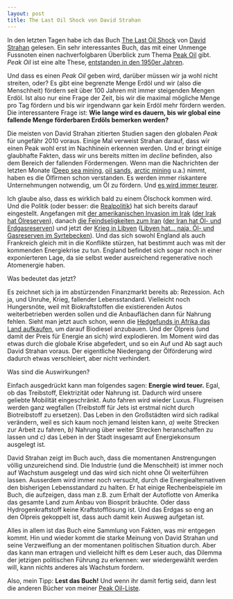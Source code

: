 ```yaml
---
layout: post
title: The Last Oil Shock von David Strahan
---
```

In den letzten Tagen habe ich das Buch [The Last Oil Shock][1] von [David Strahan][2] gelesen. Ein sehr interessantes Buch, das mit einer Unmenge Fussnoten einen nachverfolgbaren Überblick zum Thema [Peak Oil][3] gibt. *Peak Oil* ist eine alte These, [entstanden in den 1950er Jahren][16].

Und dass es einen *Peak Oil* geben wird, darüber müssen wir ja wohl nicht streiten, oder? Es gibt eine begrenzte Menge Erdöl und wir (also die Menschheit) fördern seit über 100 Jahren mit immer steigenden Mengen Erdöl. Ist also nur eine Frage der Zeit, bis wir die maximal mögliche Menge pro Tag fördern und bis wir irgendwann gar kein Erdöl mehr fördern werden. Die interessantere Frage ist: **Wie lange wird es dauern, bis wir global eine fallende Menge förderbaren Erdöls bemerken werden?**

Die meisten von David Strahan zitierten Studien sagen den globalen *Peak* für ungefähr 2010 voraus. Einige Mal verweist Strahan darauf, dass wir einen Peak wohl erst im Nachhinein erkennen werden. Und er bringt einige glaubhafte Fakten, dass wir uns bereits mitten im *decline* befinden, also dem Bereich der fallenden Fördermengen. Wenn man die Nachrichten der letzten Monate ([Deep sea mining][4], [oil sands][5], [arctic mining][6] u.a.) nimmt, haben es die Ölfirmen schon verstanden. Es werden immer riskantere Unternehmungen notwendig, um Öl zu fördern. Und [es wird immer teurer][7].

Ich glaube also, dass es wirklich bald zu einem Ölschock kommen wird. Und die Politik (oder besser: die [Realpolitik][8]) hat sich bereits darauf eingestellt. Angefangen mit [der amerikanischen Invasion im Irak][9] ([der Irak hat Ölreserven][12]), danach [die Feindseligkeiten zum Iran][10] ([der Iran hat Öl- und Erdgasreserven][13]) und jetzt der [Krieg in Libyen][11] ([Libyen hat... naja, Öl- und Gasreserven im Syrtebecken][14]). Und das sich sowohl England als auch Frankreich gleich mit in die Konflikte stürzen, hat bestimmt auch was mit der kommenden Energiekrise zu tun. England befindet sich sogar noch in einer exponierteren Lage, da sie selbst weder ausreichend regenerative noch Atomenergie haben.

Was bedeutet das jetzt?

Es zeichnet sich ja im abstürzenden Finanzmarkt bereits ab: Rezession. Ach ja, und Unruhe, Krieg, fallender Lebensstandard. Vielleicht noch Hungersnöte, weil mit Biokraftstoffen die existierenden Autos weiterbetrieben werden sollen und die Anbauflächen dann für Nahrung fehlen. Sieht man jetzt auch schon, wenn die [Hedgefunds in Afrika das Land aufkaufen][15], um darauf Biodiesel anzubauen. Und der Ölpreis (und damit der Preis für Energie an sich) wird explodieren. Im Moment wird das etwas durch die globale Krise abgefedert, und so ein Auf und Ab sagt auch David Strahan voraus. Der eigentliche Niedergang der Ölförderung wird dadurch etwas verschleiert, aber nicht verhindert.

Was sind die Auswirkungen?

Einfach ausgedrückt kann man folgendes sagen: **Energie wird teuer.** Egal, ob das Treibstoff, Elektrizität oder Nahrung ist. Dadurch wird unsere geliebte Mobilität eingeschränkt. Auto fahren wird wieder Luxus. Flugreisen werden ganz wegfallen (Treibstoff für Jets ist erstmal nicht durch Biotreibstoff zu ersetzen). Das Leben in den Großstädten wird sich radikal verändern, weil es sich kaum noch jemand leisten kann, *a)* weite Strecken zur Arbeit zu fahren, *b)* Nahrung über weiter Strecken heranschaffen zu lassen und *c)* das Leben in der Stadt insgesamt auf Energiekonsum ausgelegt ist.

David Strahan zeigt im Buch auch, dass die momentanen Anstrengungen völlig unzureichend sind. Die Industrie (und die Menschheit) ist immer noch auf Wachstum ausgelegt und das wird sich nicht ohne Öl weiterführen lassen. Ausserdem wird immer noch versucht, durch die Energiealternativen den bisherigen Lebensstandard zu halten. Er hat einige Rechenbeispiele im Buch, die aufzeigen, dass man z.B. zum Erhalt der Autoflotte von Amerika das gesamte Land zum Anbau von Biosprit bräuchte. Oder dass Hydrogenkraftstoff keine Kraftstofflösung ist. Und das Erdgas so eng an den Ölpreis gekoppelt ist, dass auch damit kein Ausweg aufgetan ist.

Alles in allem ist das Buch eine Sammlung von Fakten, was mir entgegen kommt. Hin und wieder kommt die starke Meinung von David Strahan und seine Verzweiflung an der momentanen politischen Situation durch. Aber das kann man ertragen und vielleicht hilft es dem Leser auch, das Dilemma der jetzigen politischen Führung zu erkennen: wer wiedergewählt werden will, kann nichts anderes als Wachstum fordern.

Also, mein Tipp: **Lest das Buch!** Und wenn ihr damit fertig seid, dann lest die anderen Bücher von meiner [Peak Oil-Liste][17].


[1]: http://www.amazon.de/Last-Oil-Shock-Extinction-ebook/dp/B004ZKVF96/kopisde-21
[2]: http://davidstrahan.com/
[3]: http://en.wikipedia.org/wiki/Peak_oil
[4]: http://en.wikipedia.org/wiki/Deep_sea_mining
[5]: http://en.wikipedia.org/wiki/Oil_sands
[6]: http://en.wikipedia.org/wiki/Petroleum_exploration_in_the_Arctic
[7]: http://oil-price.net/
[8]: http://de.wikipedia.org/wiki/Realpolitik
[9]: http://de.wikipedia.org/wiki/Irakkrieg
[10]: http://www.faz.net/artikel/C31315/amerika-let-s-bomb-iran-30110113.html
[11]: http://www.hintergrund.de/201105021526/politik/welt/der-krieg-gegen-libyen-und-die-rekolonialisierung-afrikas.html
[12]: http://de.wikipedia.org/wiki/Irak#Bodensch.C3.A4tze.2FBergbau
[13]: http://de.wikipedia.org/wiki/Iran#Erd.C3.B6l
[14]: http://derstandard.at/1313025017156/Erdoel---Lebenssaft-der-libyschen-Wirtschaft
[15]: http://www.thestar.com/news/world/article/1006002--is-greed-fuelling-the-land-grab-in-africa
[16]: http://de.wikipedia.org/wiki/Globales_%C3%96lf%C3%B6rdermaximum
[17]: http://www.amazon.de/registry/wishlist/17SLRM3LBGUZY/
